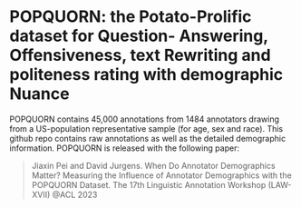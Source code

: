 # POPQUORN: the Potato-Prolific dataset for Question- Answering, Offensiveness, text Rewriting and politeness rating with demographic Nuance

POPQUORN contains 45,000 annotations from 1484 annotators drawing from a US-population representative sample (for age, sex and race). This github repo contains raw annotations as well as the detailed demographic information. POPQUORN is released with the following paper:

>Jiaxin Pei and David Jurgens. When Do Annotator Demographics Matter? Measuring the Influence of Annotator Demographics with the POPQUORN Dataset. The 17th Linguistic Annotation Workshop (LAW-XVII) @ACL 2023
